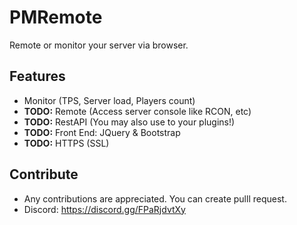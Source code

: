 # PMRemote
Remote or monitor your server via browser.

## Features

- Monitor (TPS, Server load, Players count)
- **TODO:** Remote (Access server console like RCON, etc)
- **TODO:** RestAPI (You may also use to your plugins!)
- **TODO:** Front End: JQuery & Bootstrap
- **TODO:** HTTPS (SSL)

## Contribute

- Any contributions are appreciated. You can create pulll request.
- Discord: https://discord.gg/FPaRjdvtXy